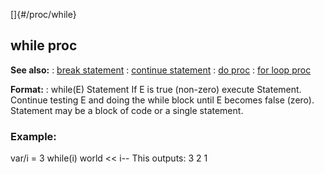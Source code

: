 []{#/proc/while}
## while proc
**See also:**
:   [break statement](#/proc/break)
:   [continue statement](#/proc/continue)
:   [do proc](#/proc/do)
:   [for loop proc](#/proc/for/loop)
<!-- -->
**Format:**
:   while(E) Statement
If E is true (non-zero) execute Statement. Continue testing E and doing
the while block until E becomes false (zero).
Statement may be a block of code or a single statement.
### Example:
var/i = 3 while(i) world \<\< i\--
This outputs: 3 2 1
